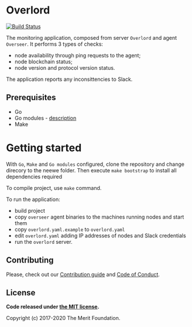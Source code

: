 # Overlord

[![Build Status](https://travis-ci.org/meritlabs/overlord.svg?branch=master)](https://travis-ci.org/meritlabs/overlord)

The monitoring application, composed from server `Overlord` and agent `Overseer`.
It performs 3 types of checks:
- node availability through ping requests to the agent;
- node blockchain status;
- node version and protocol version status.

The application reports any inconsittencies to Slack.

## Prerequisites

* Go
* Go modules - [description](https://blog.golang.org/using-go-modules)
* Make 

# Getting started

With `Go`, `Make` and `Go modules` configured, clone the repository and change direcory to the neewe folder.
Then execute `make bootstrap` to install all dependencies required

To compile project, use `make` command.

To run the application:
- build project
- copy `overseer` agent binaries to the machines running nodes and start them
- copy `overlord.yaml.example` to `overlord.yaml`
- edit `overlord.yaml` adding IP addresses of nodes and Slack credentials
- run the `overlord` server.

## Contributing

Please, check out our [Contribution guide](./CONTRIBUTING.md) and [Code of Conduct](./CODE_OF_CONDUCT.md).

## License

**Code released under [the MIT license](./LICENSE).**

Copyright (c) 2017-2020 The Merit Foundation.
